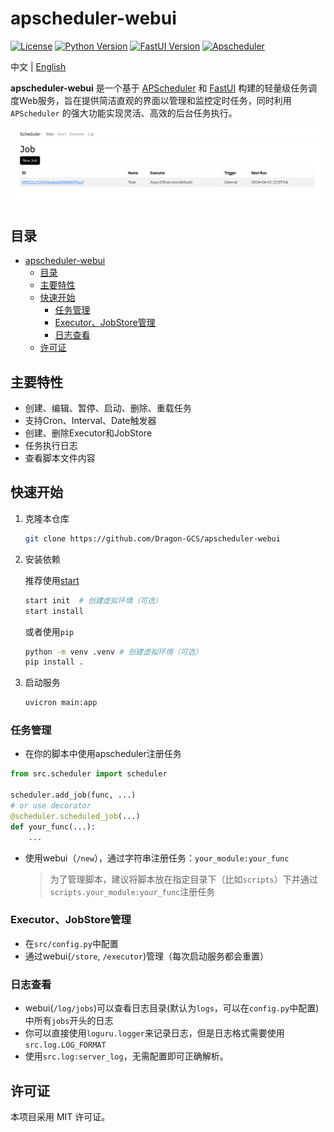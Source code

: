 # apscheduler-webui

[![License](https://img.shields.io/badge/License-MIT-blue.svg)](LICENSE) [![Python Version](https://img.shields.io/badge/Python-3.10%2B-green.svg)](https://www.python.org/downloads/release/python-380/) [![FastUI Version](https://img.shields.io/badge/FastUI-orange.svg)](https://fastui.fastapi.tiangolo.com/) [![Apscheduler](https://img.shields.io/badge/APScheduler-3.x-blue.svg)](https://github.com/agronholm/apscheduler)

中文 | [English](README_en.md)

**apscheduler-webui** 是一个基于 [APScheduler](https://github.com/agronholm/apscheduler) 和 [FastUI](https://fastui.fastapi.tiangolo.com/) 构建的轻量级任务调度Web服务，旨在提供简洁直观的界面以管理和监控定时任务，同时利用 `APScheduler` 的强大功能实现灵活、高效的后台任务执行。

![screenshot](./pictures/screenshot.png)

## 目录

- [apscheduler-webui](#apscheduler-webui)
  - [目录](#目录)
  - [主要特性](#主要特性)
  - [快速开始](#快速开始)
    - [任务管理](#任务管理)
    - [Executor、JobStore管理](#executorjobstore管理)
    - [日志查看](#日志查看)
  - [许可证](#许可证)

## 主要特性

- 创建、编辑、暂停、启动、删除、重载任务
- 支持Cron、Interval、Date触发器
- 创建、删除Executor和JobStore
- 任务执行日志
- 查看脚本文件内容

## 快速开始

1. 克隆本仓库

    ```bash
    git clone https://github.com/Dragon-GCS/apscheduler-webui
    ```

2. 安装依赖

    推荐使用[start](https://github.com/Dragon-GCS/start)

    ```bash
    start init  # 创建虚拟环境（可选）
    start install
    ```

    或者使用`pip`

    ```bash
    python -m venv .venv # 创建虚拟环境（可选）
    pip install .
    ```

3. 启动服务

    ```bash
    uvicron main:app
    ```

### 任务管理

- 在你的脚本中使用apscheduler注册任务

```python
from src.scheduler import scheduler

scheduler.add_job(func, ...)
# or use decorator
@scheduler.scheduled_job(...)
def your_func(...):
    ...
```

- 使用webui（`/new`），通过字符串注册任务：`your_module:your_func`
  > 为了管理脚本，建议将脚本放在指定目录下（比如`scripts`）下并通过`scripts.your_module:your_func`注册任务

### Executor、JobStore管理

- 在`src/config.py`中配置
- 通过webui(`/store`, `/executor`)管理（每次启动服务都会重置）

### 日志查看

- webui(`/log/jobs`)可以查看日志目录(默认为`logs`，可以在`config.py`中配置)中所有`jobs`开头的日志
- 你可以直接使用`loguru.logger`来记录日志，但是日志格式需要使用`src.log.LOG_FORMAT`
- 使用`src.log:server_log`，无需配置即可正确解析。

## 许可证

本项目采用 MIT 许可证。
